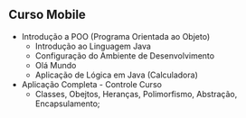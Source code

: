 ## Curso Mobile
- Introdução a POO (Programa Orientada ao Objeto)
    - Introdução ao Linguagem Java 
    - Configuração do Ambiente de Desenvolvimento 
    - Olá Mundo
    - Aplicação de Lógica em Java (Calculadora)
- Aplicação Completa - Controle Curso
    - Classes, Obejtos, Heranças, Polimorfismo, Abstração, Encapsulamento;
